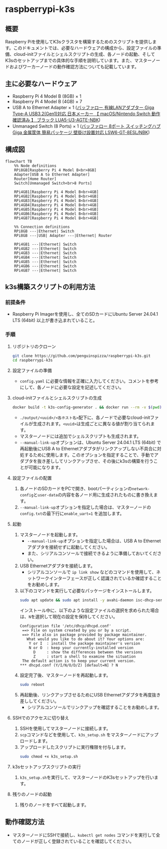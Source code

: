 # raspberrypi-k3s

## 概要
Raspberry Piを使用してK3sクラスタを構築するためのスクリプトを提供します。このドキュメントでは、必要なハードウェアの構成から、設定ファイルの準備、cloud-initファイルとシェルスクリプトの生成、各ノードの起動、そしてK3sのセットアップまでの具体的な手順を説明しています。また、マスターノードおよびワーカーノードの動作確認方法についても記載しています。
## 主に必要なハードウェア
- Raspberry Pi 4 Model B (8GB) × 1
- Raspberry Pi 4 Model B (4GB) × 7
- USB A to Ethernet Adapter × 1 ([バッファロー 有線LANアダプター Giga Type-A USB3.2(Gen1)対応 日本メーカー 【 macOS/Nintendo Switch 動作確認済み 】 ブラック LUA5-U3-AGTE-NBK](https://amzn.asia/d/bGedPpg))
- Unmanaged Switch (8 Ports) × 1 ([バッファロー 8ポート スイッチングハブ Giga 金属筐体 簡易パッケージ 壁掛け設置対応 LSW6-GT-8ESL/NBK](https://amzn.asia/d/hty88OI))

## 構成図

```mermaid
flowchart TB
    %% Node definitions
    RPi8GB[Raspberry Pi 4 Model B<br>8GB]
    Adapter[USB A to Ethernet Adapter]
    Router[Home Router]
    Switch[Unmanaged Switch<br>8 Ports]

    RPi4GB1[Raspberry Pi 4 Model B<br>4GB]
    RPi4GB2[Raspberry Pi 4 Model B<br>4GB]
    RPi4GB3[Raspberry Pi 4 Model B<br>4GB]
    RPi4GB4[Raspberry Pi 4 Model B<br>4GB]
    RPi4GB5[Raspberry Pi 4 Model B<br>4GB]
    RPi4GB6[Raspberry Pi 4 Model B<br>4GB]
    RPi4GB7[Raspberry Pi 4 Model B<br>4GB]

    %% Connection definitions
    RPi8GB ---|Ethernet| Switch
    RPi8GB ---|USB| Adapter ---|Ethernet| Router

    RPi4GB1 ---|Ethernet| Switch
    RPi4GB2 ---|Ethernet| Switch
    RPi4GB3 ---|Ethernet| Switch
    RPi4GB4 ---|Ethernet| Switch
    RPi4GB5 ---|Ethernet| Switch
    RPi4GB6 ---|Ethernet| Switch
    RPi4GB7 ---|Ethernet| Switch
```

## k3s構築スクリプトの利用方法
### 前提条件
- Raspberry Pi Imagerを使用し、全てのSDカードにUbuntu Server 24.04.1 LTS (64bit) 以上が書き込まれていること。

### 手順
1. リポジトリのクローン
    ```sh
    git clone https://github.com/penguinspizza/raspberrypi-k3s.git
    cd raspberrypi-k3s
    ```

1. 設定ファイルの準備
    - `config.yaml` に必要な情報を正確に入力してください。コメントを参考にして、各ノードに必要な設定を記述してください。

1. cloud-initファイルとシェルスクリプトの生成
    ```sh
    docker build -t k3s-config-generator . && docker run --rm -v $(pwd)/output:/app/output k3s-config-generator --manual-link-up
    ```
    - `./output/<uuid>/<各ホスト名>`配下に、各ノードで必要なcloud-initファイルが生成されます。`<uuid>`は生成ごとに異なる値が割り当てられます。
    - マスターノードには追加でシェルスクリプトも生成されます。
    - `--manual-link-up`オプションは、Ubuntu Server 24.04.1 LTS (64bit) で再起動後にUSB A to Ethernetアダプタがリンクアップしない不具合に対処するために使用します。このオプションを指定することで、手動でアダプタを抜き差ししてリンクアップさせ、その後にk3sの構築を行うことが可能になります。

1. 設定ファイルの配置
    1. 各ノードのSDカードをPCで開き、bootパーティションの`network-config`と`user-data`の内容を各ノード用に生成されたものに書き換えます。
    1. `--manual-link-up`オプションを指定した場合は、マスターノードの`config.txt`の最下行に`enable_uart=1` を追加します。
1. 起動
    1. マスターノードを起動します。
       - `--manual-link-up`オプションを指定した場合は、USB A to Ethernetアダプタを接続せずに起動してください。
       - また、シリアルコンソールで接続できるように準備しておいてください。
    1. USB Ethernetアダプタを接続します。
       - シリアルコンソールで `ip link show` などのコマンドを使用して、ネットワークインターフェースが正しく認識されているか確認することをお勧めします。
    1. 以下のコマンドを実行して必要なパッケージをインストールします。
       ```sh
       sudo apt update && sudo apt install -y avahi-daemon isc-dhcp-server
       ```
       インストール中に、以下のような設定ファイルの選択を求められた場合は、`N`を選択して現在の設定を保持してください。
       ```
       Configuration file '/etc/dhcp/dhcpd.conf'
        ==> File on system created by you or by a script.
        ==> File also in package provided by package maintainer.
          What would you like to do about it? Your options are:
           Y or I  : install the package maintainer's version
           N or O  : keep your currently-installed version
             D     : show the differences between the versions
             Z     : start a shell to examine the situation
        The default action is to keep your current version.
       *** dhcpd.conf (Y/I/N/O/D/Z) [default=N] ? N
       ```
    1. 設定完了後、マスターノードを再起動します。
       ```sh
       sudo reboot
       ```
    1. 再起動後、リンクアップさせるためにUSB Ethernetアダプタを再度抜き差ししてください。
       - シリアルコンソールでリンクアップを確認することをお勧めします。
1. SSHでのアクセスに切り替え
    1. SSHを使用してマスターノードに接続します。
    1. `scp`コマンドなどを使用して、`k3s_setup.sh` をマスターノードにアップロードします。
    1. アップロードしたスクリプトに実行権限を付与します。
       ```sh
       sudo chmod +x k3s_setup.sh
       ```
1. k3sセットアップスクリプトの実行
    1. `k3s_setup.sh`を実行して、マスターノードのK3sセットアップを行います。

1. 残りのノードの起動
    1. 残りのノードをすべて起動します。

## 動作確認方法
- マスターノードにSSHで接続し、`kubectl get nodes` コマンドを実行して全てのノードが正しく登録されていることを確認してください。
